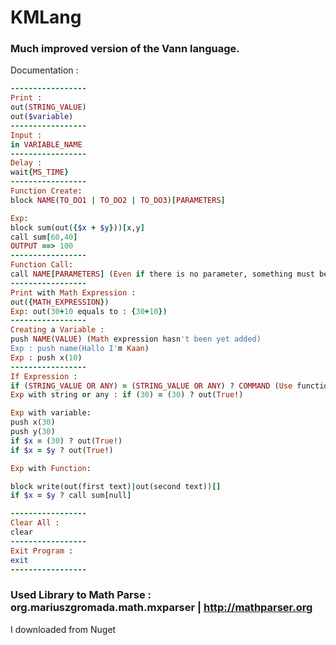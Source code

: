 # KMLang
### Much improved version of the Vann language.

Documentation : 

```ruby
-----------------
Print :
out(STRING_VALUE)
out($variable)
-----------------
Input :
in VARIABLE_NAME
-----------------
Delay :
wait{MS_TIME}
-----------------
Function Create:
block NAME(TO_DO1 | TO_DO2 | TO_DO3)[PARAMETERS]

Exp:
block sum(out({$x + $y}))[x,y]
call sum[60,40]
OUTPUT ==> 100
-----------------
Function Call:
call NAME[PARAMETERS] (Even if there is no parameter, something must be written in this field (Like : NULL)) 
-----------------
Print with Math Expression :
out({MATH_EXPRESSION})
Exp: out(30+10 equals to : {30+10})
-----------------
Creating a Variable :
push NAME(VALUE) (Math expression hasn't been yet added)
Exp : push name(Hallo I'm Kaan)
Exp : push x(10)
-----------------
If Expression :
if (STRING_VALUE OR ANY) = (STRING_VALUE OR ANY) ? COMMAND (Use functions to do many commands)
Exp with string or any : if (30) = (30) ? out(True!)

Exp with variable:
push x(30)
push y(30)
if $x = (30) ? out(True!)
if $x = $y ? out(True!)

Exp with Function:

block write(out(first text)|out(second text))[]
if $x = $y ? call sum[null]

-----------------
Clear All :
clear
-----------------
Exit Program :
exit
-----------------

```
### Used Library to Math Parse : org.mariuszgromada.math.mxparser | http://mathparser.org 
I downloaded from Nuget

